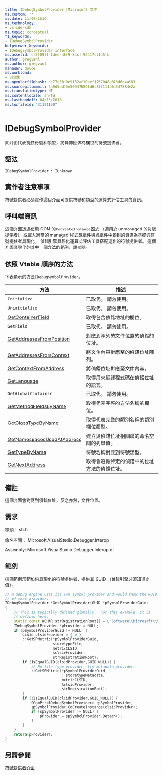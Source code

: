 ```yaml
---
title: IDebugSymbolProvider |Microsoft 文件
ms.custom: ''
ms.date: 11/04/2016
ms.technology:
- vs-ide-sdk
ms.topic: conceptual
f1_keywords:
- IDebugSymbolProvider
helpviewer_keywords:
- IDebugSymbolProvider interface
ms.assetid: df5f095f-1dee-46f9-84cf-92417c71d5fb
author: gregvanl
ms.author: gregvanl
manager: douge
ms.workload:
- vssdk
ms.openlocfilehash: de77e30f0e9f52af10eef1757048a078d6d4a583
ms.sourcegitcommit: 6a9d5bd75e50947659fd6c837111a6a547884e2a
ms.translationtype: MT
ms.contentlocale: zh-TW
ms.lasthandoff: 04/16/2018
ms.locfileid: "31121150"
---
```

# <a name="idebugsymbolprovider"></a>IDebugSymbolProvider
此介面代表提供符號和類型，將其傳回做為欄位的符號提供者。  
  
## <a name="syntax"></a>語法  
  
```  
IDebugSymbolProvider : IUnknown  
```  
  
## <a name="notes-for-implementers"></a>實作者注意事項  
 符號提供者必須實作這個介面可提供符號和類型的運算式評估工具的資訊。  
  
## <a name="notes-for-callers"></a>呼叫端資訊  
 這個介面透過使用 COM 的`CoCreateInstance`函式 （適用於 unmanaged 的符號提供者） 或載入適當的 managed 程式碼組件與該組件中找到的資訊為基礎的符號提供者具現化。 偵錯引擎具現化運算式評估工具搭配運作的符號提供者。 這個介面具現化的其中一個方法的範例，請參閱。  
  
## <a name="methods-in-vtable-order"></a>依照 Vtable 順序的方法  
 下表顯示的方法`IDebugSymbolProvider`。  
  
|方法|描述|  
|------------|-----------------|  
|`Initialize`|已取代。 請勿使用。|  
|`Uninitialize`|已取代。 請勿使用。|  
|[GetContainerField](../../../extensibility/debugger/reference/idebugsymbolprovider-getcontainerfield.md)|取得包含偵錯地址的欄位。|  
|`GetField`|已取代。 請勿使用。|  
|[GetAddressesFromPosition](../../../extensibility/debugger/reference/idebugsymbolprovider-getaddressesfromposition.md)|對應到陣列的文件位置的偵錯的位址。|  
|[GetAddressesFromContext](../../../extensibility/debugger/reference/idebugsymbolprovider-getaddressesfromcontext.md)|將文件內容對應至的偵錯位址陣列。|  
|[GetContextFromAddress](../../../extensibility/debugger/reference/idebugsymbolprovider-getcontextfromaddress.md)|將偵錯位址對應至文件內容。|  
|[GetLanguage](../../../extensibility/debugger/reference/idebugsymbolprovider-getlanguage.md)|取得用來編譯程式碼在偵錯位址的語言。|  
|`GetGlobalContainer`|已取代。 請勿使用。|  
|[GetMethodFieldsByName](../../../extensibility/debugger/reference/idebugsymbolprovider-getmethodfieldsbyname.md)|取得代表完整的方法名稱的欄位。|  
|[GetClassTypeByName](../../../extensibility/debugger/reference/idebugsymbolprovider-getclasstypebyname.md)|取得代表完整的類別名稱的類別欄位類型。|  
|[GetNamespacesUsedAtAddress](../../../extensibility/debugger/reference/idebugsymbolprovider-getnamespacesusedataddress.md)|建立與偵錯位址相關聯的命名空間的列舉值。|  
|[GetTypeByName](../../../extensibility/debugger/reference/idebugsymbolprovider-gettypebyname.md)|符號名稱對應到符號類型。|  
|[GetNextAddress](../../../extensibility/debugger/reference/idebugsymbolprovider-getnextaddress.md)|取得會遵循特定的偵錯中的位址方法的偵錯位址。|  
  
## <a name="remarks"></a>備註  
 這個介面會對應到偵錯位址，反之亦然，文件位置。  
  
## <a name="requirements"></a>需求  
 標頭： sh.h  
  
 命名空間： Microsoft.VisualStudio.Debugger.Interop  
  
 Assembly: Microsoft.VisualStudio.Debugger.Interop.dll  
  
## <a name="example"></a>範例  
 這個範例示範如何具現化的符號提供者，提供其 GUID （偵錯引擎必須知道此值）。  
  
```cpp  
// A debug engine uses its own symbol provider and would know the GUID  
// of that provider.  
IDebugSymbolProvider *GetSymbolProvider(GUID *pSymbolProviderGuid)  
{  
    // This is typically defined globally.  For this example, it is  
    // defined here.  
    static const WCHAR strRegistrationRoot[] = L"Software\\Microsoft\\VisualStudio\\8.0Exp";  
    IDebugSymbolProvider *pProvider = NULL;  
    if (pSymbolProviderGuid != NULL) {  
        CLSID clsidProvider = { 0 };  
        ::GetSPMetric(*pSymbolProviderGuid,  
                      storetypeFile,  
                      metricCLSID,  
                      &clsidProvider,  
                      strRegistrationRoot);  
        if (IsEqualGUID(clsidProvider,GUID_NULL)) {  
            // No file type provider, try metadata provider.  
            ::GetSPMetric(*pSymbolProviderGuid,  
                          ::storetypeMetadata,  
                          metricCLSID,  
                          &clsidProvider,  
                          strRegistrationRoot);  
        }  
        if (!IsEqualGUID(clsidProvider,GUID_NULL)) {  
            CComPtr<IDebugSymbolProvider> spSymbolProvider;  
            spSymbolProvider.CoCreateInstance(clsidProvider);  
            if (spSymbolProvider != NULL) {  
                pProvider = spSymbolProvider.Detach();  
            }  
        }  
    }  
    return(pProvider);  
}  
```  
  
## <a name="see-also"></a>另請參閱  
 [符號提供者介面](../../../extensibility/debugger/reference/symbol-provider-interfaces.md)